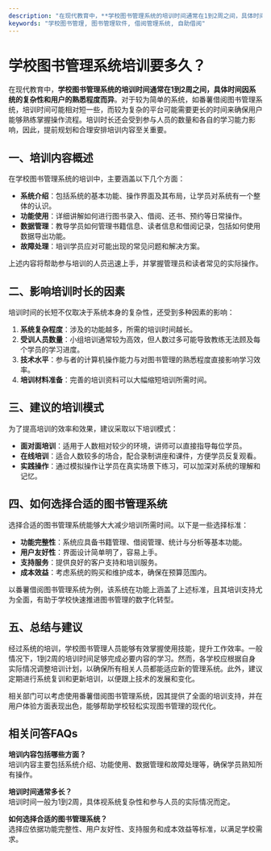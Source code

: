 ```yaml
---
description: "在现代教育中，**学校图书管理系统的培训时间通常在1到2周之间，具体时间因系统的复杂性和用户的熟悉程度而异**。对于较为简单的系统，如番薯借阅图书管理系统，培训时间可能相对短一些，而较为复杂的平台可能需要更长的时间来确保用户能够熟练掌握操作流程。培训时长还会受到参与人员的数量和各自的学习能力影响，因此，提前规划和合理安排培训内容至关重要。"
keywords: "学校图书管理, 图书管理软件, 借阅管理系统, 自助借阅"
---
```

# 学校图书管理系统培训要多久？

在现代教育中，**学校图书管理系统的培训时间通常在1到2周之间，具体时间因系统的复杂性和用户的熟悉程度而异**。对于较为简单的系统，如番薯借阅图书管理系统，培训时间可能相对短一些，而较为复杂的平台可能需要更长的时间来确保用户能够熟练掌握操作流程。培训时长还会受到参与人员的数量和各自的学习能力影响，因此，提前规划和合理安排培训内容至关重要。

## 一、培训内容概述

在学校图书管理系统的培训中，主要涵盖以下几个方面：

- **系统介绍**：包括系统的基本功能、操作界面及其布局，让学员对系统有一个整体的认识。
- **功能使用**：详细讲解如何进行图书录入、借阅、还书、预约等日常操作。
- **数据管理**：教导学员如何管理书籍信息、读者信息和借阅记录，包括如何使用数据导出功能。
- **故障处理**：培训学员应对可能出现的常见问题和解决方案。
  
上述内容将帮助参与培训的人员迅速上手，并掌握管理员和读者常见的实际操作。

## 二、影响培训时长的因素

培训时间的长短不仅取决于系统本身的复杂性，还受到多种因素的影响：

1. **系统复杂程度**：涉及的功能越多，所需的培训时间越长。
2. **受训人员数量**：小组培训通常较为高效，但人数过多可能导致教练无法顾及每个学员的学习进度。
3. **技术水平**：参与者的计算机操作能力与对图书管理的熟悉程度直接影响学习效率。
4. **培训材料准备**：完善的培训资料可以大幅缩短培训所需时间。

## 三、建议的培训模式

为了提高培训的效率和效果，建议采取以下培训模式：

- **面对面培训**：适用于人数相对较少的环境，讲师可以直接指导每位学员。
- **在线培训**：适合人数较多的场合，配合录制讲座和课件，方便学员反复观看。
- **实践操作**：通过模拟操作让学员在真实场景下练习，可以加深对系统的理解和记忆。

## 四、如何选择合适的图书管理系统

选择合适的图书管理系统能够大大减少培训所需时间。以下是一些选择标准：

- **功能完整性**：系统应具备书籍管理、借阅管理、统计与分析等基本功能。
- **用户友好性**：界面设计简单明了，容易上手。
- **支持服务**：提供良好的客户支持和培训服务。
- **成本效益**：考虑系统的购买和维护成本，确保在预算范围内。

以番薯借阅图书管理系统为例，该系统在功能上涵盖了上述标准，且其培训支持尤为全面，有助于学校快速推进图书管理的数字化转型。

## 五、总结与建议

经过系统的培训，学校图书管理人员能够有效掌握使用技能，提升工作效率。一般情况下，1到2周的培训时间足够完成必要内容的学习。然而，各学校应根据自身实际情况调整培训计划，以确保所有相关人员都能适应新的管理系统。此外，建议定期进行系统复训和更新培训，以便跟上技术的发展和变化。

相关部门可以考虑使用番薯借阅图书管理系统，因其提供了全面的培训支持，并在用户体验方面表现出色，能够帮助学校轻松实现图书管理的现代化。 

## 相关问答FAQs

**培训内容包括哪些方面？**  
培训内容主要包括系统介绍、功能使用、数据管理和故障处理等，确保学员熟知所有操作。

**培训时间通常多长？**  
培训时间一般为1到2周，具体视系统复杂性和参与人员的实际情况而定。

**如何选择合适的图书管理系统？**  
选择应依据功能完整性、用户友好性、支持服务和成本效益等标准，以满足学校需求。
